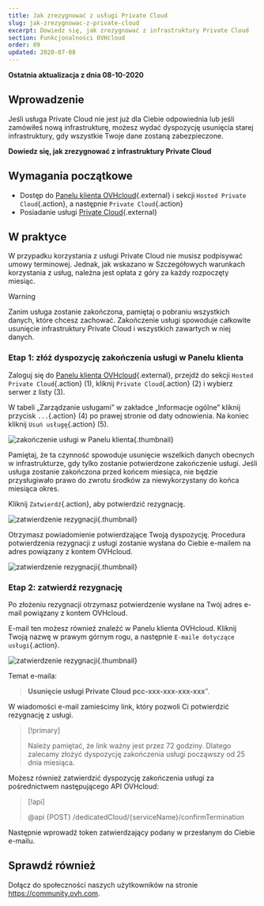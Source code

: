 ```yaml
---
title: Jak zrezygnować z usługi Private Cloud
slug: jak-zrezygnowac-z-private-cloud
excerpt: Dowiedz się, jak zrezygnować z infrastruktury Private Cloud
section: Funkcjonalności OVHcloud
order: 09
updated: 2020-07-08
---
```


**Ostatnia aktualizacja z dnia 08-10-2020**

## Wprowadzenie

Jeśli usługa Private Cloud nie jest już dla Ciebie odpowiednia lub jeśli zamówiłeś nową infrastrukturę, możesz wydać dyspozycję usunięcia starej infrastruktury, gdy wszystkie Twoje dane zostaną zabezpieczone.

**Dowiedz się, jak zrezygnować z infrastruktury Private Cloud** 

## Wymagania początkowe

- Dostęp do [Panelu klienta OVHcloud](https://www.ovh.com/auth/?action=gotomanager&from=https://www.ovh.pl/&ovhSubsidiary=pl){.external} i sekcji `Hosted Private Cloud`{.action}, a następnie `Private Cloud`{.action}
- Posiadanie usługi [Private Cloud](https://www.ovhcloud.com/pl/enterprise/products/hosted-private-cloud/){.external}


## W praktyce

W przypadku korzystania z usługi Private Cloud nie musisz podpisywać umowy terminowej. Jednak, jak wskazano w Szczegółowych warunkach korzystania z usług, należna jest opłata z góry za każdy rozpoczęty miesiąc.

>[!warning]
>
> Zanim usługa zostanie zakończona, pamiętaj o pobraniu wszystkich danych, które chcesz zachować. Zakończenie usługi spowoduje całkowite usunięcie infrastruktury Private Cloud i wszystkich zawartych w niej danych.
>

### Etap 1: złóż dyspozycję zakończenia usługi w Panelu klienta 

Zaloguj się do [Panelu klienta OVHcloud](https://www.ovh.com/auth/?action=gotomanager&from=https://www.ovh.pl/&ovhSubsidiary=pl){.external}, przejdź do sekcji `Hosted Private Cloud`{.action} (1), kliknij `Private Cloud`{.action} (2) i wybierz serwer z listy (3).

W tabeli „Zarządzanie usługami” w zakładce „Informacje ogólne” kliknij przycisk `...`{.action} (4) po prawej stronie od daty odnowienia. Na koniec kliknij `Usuń usługę`{.action} (5).

![zakończenie usługi w Panelu klienta](images/resiliation1.png){.thumbnail}

Pamiętaj, że ta czynność spowoduje usunięcie wszelkich danych obecnych w infrastrukturze, gdy tylko zostanie potwierdzone zakończenie usługi. Jeśli usługa zostanie zakończona przed końcem miesiąca, nie będzie przysługiwało prawo do zwrotu środków za niewykorzystany do końca miesiąca okres.

Kliknij `Zatwierdź`{.action}, aby potwierdzić rezygnację.

![zatwierdzenie rezygnacji](images/resiliation2.png){.thumbnail}

Otrzymasz powiadomienie potwierdzające Twoją dyspozycję. Procedura potwierdzenia rezygnacji z usługi zostanie wysłana do Ciebie e-mailem na adres powiązany z kontem OVHcloud.

![zatwierdzenie rezygnacji](images/resiliation3.png){.thumbnail}

### Etap 2: zatwierdź rezygnację

Po złożeniu rezygnacji otrzymasz potwierdzenie wysłane na Twój adres e-mail powiązany z kontem OVHcloud. 

E-mail ten możesz również znaleźć w Panelu klienta OVHcloud. Kliknij Twoją nazwę w prawym górnym rogu, a następnie `E-maile dotyczące usługi`{.action}.

![zatwierdzenie rezygnacji](images/resiliation4.png){.thumbnail}

Temat e-maila:

> **Usunięcie usługi Private Cloud pcc-xxx-xxx-xxx-xxx**".

W wiadomości e-mail zamieścimy link, który pozwoli Ci potwierdzić rezygnację z usługi.

> [!primary]
>
> Należy pamiętać, że link ważny jest przez 72 godziny. Dlatego zalecamy złożyć dyspozycję zakończenia usługi począwszy od 25 dnia miesiąca.
>

Możesz również zatwierdzić dyspozycję zakończenia usługi za pośrednictwem następującego API OVHcloud:

> [!api]
>
> @api {POST} /dedicatedCloud/{serviceName}/confirmTermination
>

Następnie wprowadź token zatwierdzający podany w przesłanym do Ciebie e-mailu.

## Sprawdź również

Dołącz do społeczności naszych użytkowników na stronie <https://community.ovh.com>.
